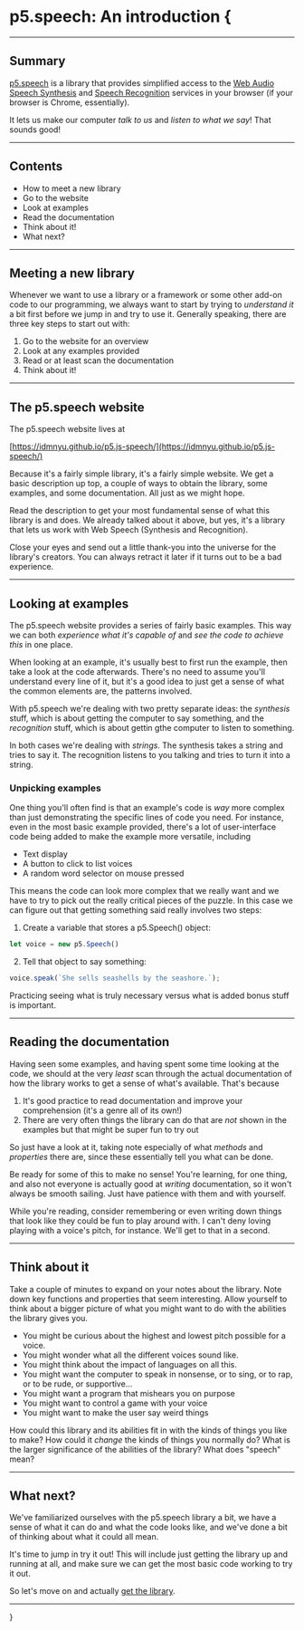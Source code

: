 # p5.speech: An introduction {

---

## Summary

[p5.speech](https://idmnyu.github.io/p5.js-speech/) is a library that provides simplified access to the [Web Audio Speech Synthesis](https://developer.mozilla.org/en-US/docs/Web/API/SpeechSynthesis) and [Speech Recognition](https://developer.mozilla.org/en-US/docs/Web/API/SpeechRecognition) services in your browser (if your browser is Chrome, essentially).

It lets us make our computer *talk to us* and *listen to what we say*! That sounds good!

---

## Contents

- How to meet a new library
- Go to the website
- Look at examples
- Read the documentation
- Think about it!
- What next?

---

## Meeting a new library

Whenever we want to use a library or a framework or some other add-on code to our programming, we always want to start by trying to *understand it* a bit first before we jump in and try to use it. Generally speaking, there are three key steps to start out with:

1. Go to the website for an overview
2. Look at any examples provided
3. Read or at least scan the documentation
4. Think about it!

---

## The p5.speech website

The p5.speech website lives at

[https://idmnyu.github.io/p5.js-speech/](https://idmnyu.github.io/p5.js-speech/)

Because it's a fairly simple library, it's a fairly simple website. We get a basic description up top, a couple of ways to obtain the library, some examples, and some documentation. All just as we might hope.

Read the description to get your most fundamental sense of what this library is and does. We already talked about it above, but yes, it's a library that lets us work with Web Speech (Synthesis and Recognition).

Close your eyes and send out a little thank-you into the universe for the library's creators. You can always retract it later if it turns out to be a bad experience.

---

## Looking at examples

The p5.speech website provides a series of fairly basic examples. This way we can both *experience what it's capable of* and *see the code to achieve this* in one place.

When looking at an example, it's usually best to first run the example, then take a look at the code afterwards. There's no need to assume you'll understand every line of it, but it's a good idea to just get a sense of what the common elements are, the patterns involved.

With p5.speech we're dealing with two pretty separate ideas: the *synthesis* stuff, which is about getting the computer to say something, and the *recognition* stuff, which is about gettin gthe computer to listen to something.

In both cases we're dealing with *strings*. The synthesis takes a string and tries to say it. The recognition listens to you talking and tries to turn it into a string.

### Unpicking examples

One thing you'll often find is that an example's code is *way* more complex than just demonstrating the specific lines of code you need. For instance, even in the most basic example provided, there's a lot of user-interface code being added to make the example more versatile, including

- Text display
- A button to click to list voices
- A random word selector on mouse pressed

This means the code can look more complex that we really want and we have to try to pick out the really critical pieces of the puzzle. In this case we can figure out that getting something said really involves two steps:

1. Create a variable that stores a p5.Speech() object:

```javascript
let voice = new p5.Speech()
```

2. Tell that object to say something:

```javascript
voice.speak(`She sells seashells by the seashore.`);
```

Practicing seeing what is truly necessary versus what is added bonus stuff is important.

---

## Reading the documentation

Having seen some examples, and having spent some time looking at the code, we should at the very *least* scan through the actual documentation of how the library works to get a sense of what's available. That's because

1. It's good practice to read documentation and improve your comprehension (it's a genre all of its own!)
2. There are very often things the library can do that are *not* shown in the examples but that might be super fun to try out

So just have a look at it, taking note especially of what *methods* and *properties* there are, since these essentially tell you what can be done.

Be ready for some of this to make no sense! You're learning, for one thing, and also not everyone is actually good at *writing* documentation, so it won't always be smooth sailing. Just have patience with them and with yourself.

While you're reading, consider remembering or even writing down things that look like they could be fun to play around with. I can't deny loving playing with a voice's pitch, for instance. We'll get to that in a second.

---

## Think about it

Take a couple of minutes to expand on your notes about the library. Note down key functions and properties that seem interesting. Allow yourself to think about a bigger picture of what you might want to do with the abilities the library gives you.

- You might be curious about the highest and lowest pitch possible for a voice.
- You might wonder what all the different voices sound like.
- You might think about the impact of languages on all this.
- You might want the computer to speak in nonsense, or to sing, or to rap, or to be rude, or supportive...
- You might want a program that mishears you on purpose
- You might want to control a game with your voice
- You might want to make the user say weird things

How could this library and its abilities fit in with the kinds of things you like to make? How could it *change* the kinds of things you normally do? What is the larger significance of the abilities of the library? What does "speech" mean?

---

## What next?

We've familiarized ourselves with the p5.speech library a bit, we have a sense of what it can do and what the code looks like, and we've done a bit of thinking about what it could all mean.

It's time to jump in try it out! This will include just getting the library up and running at all, and make sure we can get the most basic code working to try it out.

So let's move on and actually [get the library](./p5.speech-getting-the-library.md).

---

}

